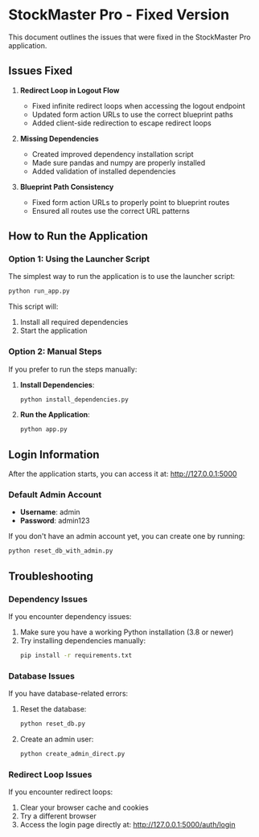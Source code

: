 # StockMaster Pro - Fixed Version

This document outlines the issues that were fixed in the StockMaster Pro application.

## Issues Fixed

1. **Redirect Loop in Logout Flow**
   - Fixed infinite redirect loops when accessing the logout endpoint
   - Updated form action URLs to use the correct blueprint paths
   - Added client-side redirection to escape redirect loops

2. **Missing Dependencies**
   - Created improved dependency installation script
   - Made sure pandas and numpy are properly installed
   - Added validation of installed dependencies

3. **Blueprint Path Consistency**
   - Fixed form action URLs to properly point to blueprint routes
   - Ensured all routes use the correct URL patterns

## How to Run the Application

### Option 1: Using the Launcher Script
The simplest way to run the application is to use the launcher script:

```bash
python run_app.py
```

This script will:
1. Install all required dependencies
2. Start the application

### Option 2: Manual Steps

If you prefer to run the steps manually:

1. **Install Dependencies**:
   ```bash
   python install_dependencies.py
   ```
   
2. **Run the Application**:
   ```bash
   python app.py
   ```

## Login Information

After the application starts, you can access it at: http://127.0.0.1:5000

### Default Admin Account
- **Username**: admin
- **Password**: admin123

If you don't have an admin account yet, you can create one by running:
```bash
python reset_db_with_admin.py
```

## Troubleshooting

### Dependency Issues
If you encounter dependency issues:

1. Make sure you have a working Python installation (3.8 or newer)
2. Try installing dependencies manually:
   ```bash
   pip install -r requirements.txt
   ```

### Database Issues
If you have database-related errors:

1. Reset the database:
   ```bash
   python reset_db.py
   ```
   
2. Create an admin user:
   ```bash
   python create_admin_direct.py
   ```

### Redirect Loop Issues
If you encounter redirect loops:

1. Clear your browser cache and cookies
2. Try a different browser
3. Access the login page directly at: http://127.0.0.1:5000/auth/login
